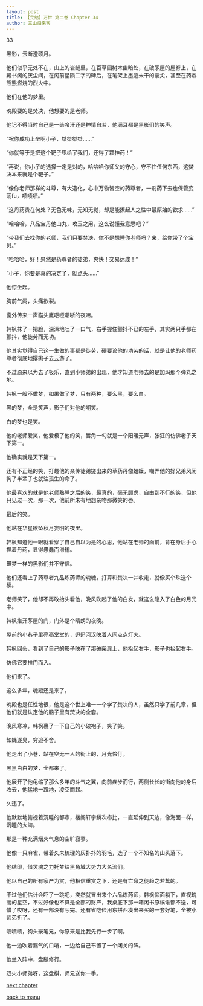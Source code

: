 ```yaml
---
layout: post
title: 【完结】万世 第二卷 Chapter 34
author: 三山归来客
---
```




33<br><br>  黑影，云断澄硕月。<br><br>  他们似乎无处不在，山上的岩缝里，在百草园树木幽暗处，在破茅屋的屋脊上，在藏书阁的灰尘间，在阁前星陨二字的碑后，在笔架上墨迹未干的豪尖，甚至在药鼎熊熊燃烧的烈火中。<br><br>  他们在他的梦里。<br><br>  魂殿要的是焚决，他想要的是老师。<br><br>  他记不得当时自己是一头冷汗还是神情自若，他满耳都是黑影们的笑声。<br><br>  “祝你成功上垒啊小子，桀桀桀桀……”<br><br>  “你就等于是把这个靶子甩给了我们，还得了颗神药！”<br><br>  “再说，你小子的选择一定是对的，哈哈哈你师父的守心，守不住任何东西，这焚决本来就是个靶子。”<br><br>  “像你老师那样的斗尊，有大造化，心中万物皆空的药尊者，一剂药下去也保管变荡fu，啧啧啧。”<br><br>  “这丹药贵在何处？无色无味，无知无觉，却是能撩起人之性中最原始的欲求……”<br><br>  “哈哈哈，八品宝丹他山丸，攻玉之用，这么说懂我意思吧？”<br><br>  “带我们去找你的老师，我们只要焚决，你不是想睡你老师吗？来，给你带了个宝贝。”<br><br>  “哈哈哈，好！果然是药尊者的徒弟，爽快！交易达成！”<br><br>  “小子，你要是真的决定了，就点头……”<br><br>  他惊坐起。<br><br>  胸前气闷，头痛欲裂。<br><br>  窗外传来一声猫头鹰呕哑嘲哳的夜啼。<br><br>  韩枫抹了一把脸，深深地吐了一口气，右手握住颤抖不已的左手，其实两只手都在颤抖，他徒劳而无功。<br><br>  他其实觉得自己这一生做的事都是徒劳，硬要论他的功劳的话，就是让他的老师药尊者彻底地撂挑子去云游了。<br><br>  不过原来以为去了极乐，直到小师弟的出现，他才知道老师去的是加玛那个弹丸之地。<br><br>  韩枫一般不做梦，如果做了梦，只有两种，要么黑，要么白。<br><br>  黑的梦，全是笑声，影子们对他的嘲笑。<br><br>  白的梦也是笑。<br><br>  他的老师爱笑，他爱极了他的笑，唇角一勾就是一个阳暖无声，张狂的仿佛老子天下第一。<br><br>  他确实就是天下第一。<br><br>  还有不正经的笑，打趣他的亲传徒弟搓出来的草药丹像蛤蟆，嘲弄他的好兄弟风闲狗了半辈子也就注孤生的命了。<br><br>  他最喜欢的就是他老师熟睡之后的笑，最真的，毫无顾虑，自由到不行的笑，但他只见过一次，那一次，他前所未有地想亲吻那微笑的唇。<br><br>  最后的笑。<br><br>  他站在华星欲坠秋月妄明的夜里。<br><br>  韩枫知道他一眼就看穿了自己自以为是的心思，他站在老师的面前，背在身后手心捏着丹药，显得愚蠢而滑稽。<br><br>  噩梦一样的黑影们并不守信。<br><br>  他们还看上了药尊者九品炼药师的魂魄，打算和焚决一并收走，就像买个珠送个椟。<br><br>  老师笑了，他却不再敢抬头看他，晚风吹起了他的白发，就这么隐入了白色的月光中。<br><br>  韩枫推开茅屋的门，门外是个晴朗的夜晚。<br><br>  屋前的小巷子里亮亮堂堂的，迢迢河汉映着人间点点灯火。<br><br>  韩枫回头，看到了自己的影子映在了那破柴扉上，他抬起右手，影子也抬起右手。<br><br>  仿佛它要推门而入。<br><br>  他们来了。<br><br>  这么多年，魂殿还是来了。<br><br>  魂殿也是任性地很，他是这个世上唯一一个学了焚决的人，虽然只学了前几章，但他们就是认定他的脑子里有焚决的全套。<br><br>  晚风寒凉，韩枫裹了一下自己的小破袍子，笑了笑。<br><br>  如蝇逐臭，穷追不舍。<br><br>  他走出了小巷，站在空无一人的街上的，月光伶仃。<br><br>  黑黑白白的梦，全都来了。<br><br>  他展开了他龟缩了那么多年的斗气之翼，向前疾步而行，两侧长长的街向他的身后收去，他猛地一蹬地，凌空而起。<br><br>  久违了。<br><br>  他默默地俯视着沉睡的都市，楼阁轩宇鳞次栉比，一直延伸到天边，像海面一样，沉睡的大海。<br><br>  那是一种充满烟火气息的空旷寂寥。<br><br>  他像一只麻雀，带着久未梳理的灰扑扑的羽毛，选了一个不知名的山头落下。<br><br>  他结印，借灵魂之力托梦给黑角域大势力大名流们。<br><br>  他以自己的所有家产为赏，他相信重赏之下，还是有亡命之徒趋之若鹜的。<br><br>  不过他们估计会吓了一跳吧，突然就冒出来个六品炼药师，韩枫仰面躺下，直视瑰丽的星空，不过好像也不算是全部的财产，我桌底下那一箱闲书原稿谁都不送，可惜了哎呀，还有一部没有写完。还有省吃俭用东拼西凑出来买的一套好笔，全被小师弟折了。<br><br>  啧啧啧，狗头豪笔兄，你原来是比我先行一步了啊。<br><br>  他一边吹着漏气的口哨，一边给自己布置了一个闭关的阵。<br><br>  他坐入阵中，盘腿修行。<br><br>  双火小师弟呀，这盘棋，师兄送你一手。

[next chapter](https://allforyanchen.github.io/2020/07/19/post-44-chapter-35.html)

[back to manu](https://allforyanchen.github.io/2020/07/19/post-44.html)

